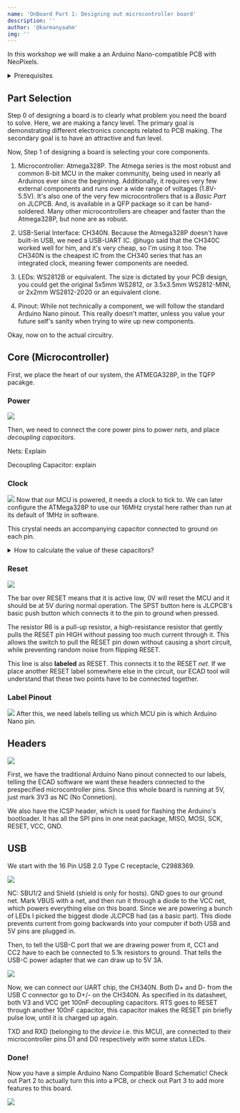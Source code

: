 ```yaml
---
name: 'OnBoard Part 1: Designing out microcontroller board'
description: ''
author: '@karmanyaahm'
img: ''
---
```


In this workshop we will make a an Arduino Nano-compatible PCB with NeoPixels.

<details>
<summary>Prerequisites</summary>
If you are not already familiar with the basics of using an ECAD tool like EasyEDA or KiCAD, check out @maggie's workshop on designing a PCB Business card:
<iframe width="560" height="315" src="https://www.youtube-nocookie.com/embed/enMtMOgimm4" title="YouTube video player" frameborder="0" allow="accelerometer; autoplay; clipboard-write; encrypted-media; gyroscope; picture-in-picture; web-share" allowfullscreen></iframe>

In addition, the rest of the workshop assumes you know basic electronics terms like:
1. Resistor: describe resistor
2. Capacitor: describe capacitor
</details>

## Part Selection

Step 0 of designing a board is to clearly what problem you need the board to solve. Here, we are making a fancy level. The primary goal is demonstrating different electronics concepts related to PCB making. The secondary goal is to have an attractive and fun level.

Now, Step 1 of designing a board is selecting your core components.

1. Microcontroller: Atmega328P. The Atmega series is the most robust and common 8-bit MCU in the maker community, being used in nearly all Arduinos ever since the beginning. Additionally, it requires very few external components and runs over a wide range of voltages (1.8V-5.5V). It's also one of the very few microcontrollers that is a *Basic Part* on JLCPCB. And, is available in a QFP package so it can be hand-soldered. Many other microcontrollers are cheaper and faster than the Atmega328P, but none are as robust.

2. USB-Serial Interface: CH340N. Because the Atmega328P doesn't have built-in USB, we need a USB-UART IC. @hugo said that the CH340C worked well for him, and it's very cheap, so I'm using it too. The CH340N is the cheapest IC from the CH340 series that has an integrated clock, meaning fewer components are needed.

3. LEDs: WS2812B or equivalent. The size is dictated by your PCB design, you could get the original 5x5mm WS2812, or 3.5x3.5mm WS2812-MINI, or 2x2mm WS2812-2020 or an equivalent clone.

4. Pinout: While not technically a component, we will follow the standard Arduino Nano pinout. This really doesn't matter, unless you value your future self's sanity when trying to wire up new components.


Okay, now on to the actual circuitry.

## Core (Microcontroller)

First, we place the heart of our system, the ATMEGA328P, in the TQFP pacakge.

### Power

![](./1.png)

Then, we need to connect the core power pins to power *nets*, and place *decoupling capacitors*.

Nets:  Explain

Decoupling Capacitor: explain

### Clock
![](2.png)
Now that our MCU is powered, it needs a clock to tick to. We can later configure the ATMega328P to use our 16MHz crystal here rather than run at its default of 1MHz in software.

This crystal needs an accompanying capacitor connected to ground on each pin. 

<details>
<summary>How to calculate the value of these capacitors?</summary>

```
C = 2 * CL - CS
```
Here, C is the capacitor we need, CL is the load capacitance specified by the crystal manufacturer, and CS is the stray capacitance of the microcontroller pin. In our case CL (of the crystal) is 9pF and CS (of XTAL1/2) is 6pF (as specified by the datasheet).

So, we use 12pF capacitors.
</details>

### Reset
![](3.png)

The bar over RESET means that it is active low, 0V will reset the MCU and it should be at 5V during normal operation. The SPST button here is JLCPCB's basic push button which connects it to the pin to ground when pressed. 

The resistor R6 is a pull-up resistor, a high-resistance resistor that gently pulls the RESET pin HIGH without passing too much current through it. This allows the switch to pull the RESET pin down without causing a short circuit, while preventing random noise from flipping RESET.

This line is also **labeled** as RESET. This connects it to the RESET *net*. If we place another RESET label somewhere else in the circuit, our ECAD tool will understand that these two points have to be connected together.


### Label Pinout

![](4.png)
After this, we need labels telling us which MCU pin is which Arduino Nano pin.

## Headers
![](5.png)

First, we have the traditional Arduino Nano pinout connected to our labels, telling the ECAD software we want these headers connected to the prespecified microcontroller pins. Since this whole board is running at 5V, just mark 3V3 as NC (No Connetion).

We also have the ICSP header, which is used for flashing the Arduino's bootloader. It has all the SPI pins in one neat package, MISO, MOSI, SCK, RESET, VCC, GND.

## USB

We start with the 16 Pin USB 2.0 Type C receptacle, C2988369.

![](6.png)

NC: SBU1/2 and Shield (shield is only for hosts).
GND goes to our ground net.
Mark VBUS with a net, and then run it through a diode to the VCC net, which powers everything else on this board. Since we are powering a bunch of LEDs I picked the biggest diode JLCPCB had (as a basic part). This diode prevents current from going backwards into your computer if both USB and 5V pins are plugged in.

Then, to tell the USB-C port that we are drawing power from it, CC1 and CC2 have to each be connected to 5.1k resistors to ground. That tells the USB-C power adapter that we can draw up to 5V 3A.



![](7.png)

Now, we can connect our UART chip, the CH340N. Both D+ and D- from the USB C connector go to D+/- on the CH340N. As specified in its datasheet, both V3 and VCC get 100nF decoupling capacitors. RTS goes to RESET through another 100nF capacitor, this capacitor makes the RESET pin briefly pulse low, until it is charged up again.

TXD and RXD (belonging to the *device* i.e. this MCU), are connected to their microcontroller pins D1 and D0 respectively with some status LEDs.

### Done!

Now you have a simple Arduino Nano Compatible Board Schematic! Check out Part 2 to actually turn this into a PCB, or check out Part 3 to add more features to this board.

![](longhorn_leds.svg)